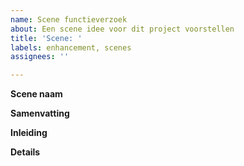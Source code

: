 ```yaml
---
name: Scene functieverzoek
about: Een scene idee voor dit project voorstellen
title: 'Scene: '
labels: enhancement, scenes
assignees: ''

---
```


**Scene naam**
<!-- De scenes naam.-->

**Samenvatting**
<!-- Een samenvatting van de scene.-->

**Inleiding**
<!-- Een uitleg van de backstory voor hoe je bij dit level komt.-->

**Details**
<!-- Een gedetailleerde uitleg van dit level.-->
